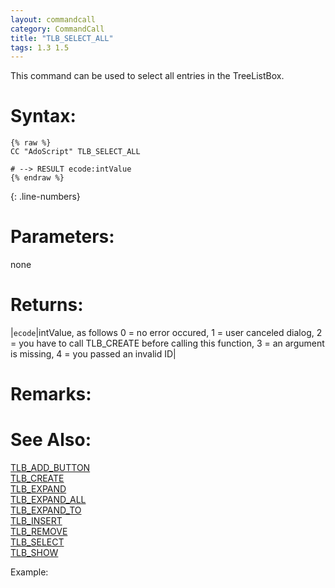 ```yaml
---
layout: commandcall
category: CommandCall
title: "TLB_SELECT_ALL"
tags: 1.3 1.5
---
```


This command can be used to select all entries in the TreeListBox.

# Syntax:  

```adoscript
{% raw %}
CC "AdoScript" TLB_SELECT_ALL

# --> RESULT ecode:intValue
{% endraw %}
```
{: .line-numbers}

# Parameters:  

none

# Returns:  

|`ecode`|intValue, as follows 0 = no error occured, 1 = user canceled dialog, 2 = you have to call TLB_CREATE before calling this function, 3 = an argument is missing, 4 = you passed an invalid ID|

# Remarks:



# See Also:  

[TLB_ADD_BUTTON](tlb_add_button.html "TLB_ADD_BUTTON")  
[TLB_CREATE](tlb_create.html "TLB_CREATE")  
[TLB_EXPAND](tlb_expand.html "TLB_EXPAND")  
[TLB_EXPAND_ALL](tlb_expand_all.html "TLB_EXPAND_ALL")  
[TLB_EXPAND_TO](tlb_expand_to.html "TLB_EXPAND_TO")  
[TLB_INSERT](tlb_insert.html "TLB_INSERT")  
[TLB_REMOVE](tlb_remove.html "TLB_REMOVE")  
[TLB_SELECT](tlb_select.html "TLB_SELECT")  
[TLB_SHOW](tlb_show.html "TLB_SHOW")  


Example:

